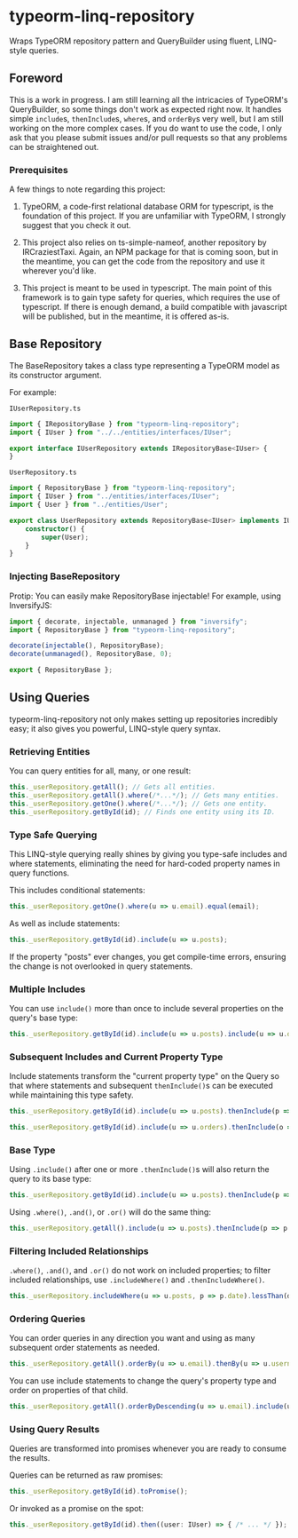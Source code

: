 # typeorm-linq-repository
Wraps TypeORM repository pattern and QueryBuilder using fluent, LINQ-style queries.

## Foreword

This is a work in progress. I am still learning all the intricacies of TypeORM's QueryBuilder, so some things don't work as expected right now. It handles simple `include`s, `thenInclude`s, `where`s, and `orderBy`s very well, but I am still working on the more complex cases. If you do want to use the code, I only ask that you please submit issues and/or pull requests so that any problems can be straightened out.

### Prerequisites

A few things to note regarding this project:

1. TypeORM, a code-first relational database ORM for typescript, is the foundation of this project. If you are unfamiliar with TypeORM, I strongly suggest that you check it out.

2. This project also relies on ts-simple-nameof, another repository by IRCraziestTaxi. Again, an NPM package for that is coming soon, but in the meantime, you can get the code from the repository and use it wherever you'd like.

3. This project is meant to be used in typescript. The main point of this framework is to gain type safety for queries, which requires the use of typescript. If there is enough demand, a build compatible with javascript will be published, but in the meantime, it is offered as-is.

## Base Repository
The BaseRepository takes a class type representing a TypeORM model as its constructor argument.

For example:

`IUserRepository.ts`
```typescript
import { IRepositoryBase } from "typeorm-linq-repository";
import { IUser } from "../../entities/interfaces/IUser";

export interface IUserRepository extends IRepositoryBase<IUser> {
}
```

`UserRepository.ts`
```typescript
import { RepositoryBase } from "typeorm-linq-repository";
import { IUser } from "../entities/interfaces/IUser";
import { User } from "../entities/User";

export class UserRepository extends RepositoryBase<IUser> implements IUserRepository {
    constructor() {
        super(User);
    }
}
```

### Injecting BaseRepository
Protip: You can easily make RepositoryBase injectable! For example, using InversifyJS:

```typescript
import { decorate, injectable, unmanaged } from "inversify";
import { RepositoryBase } from "typeorm-linq-repository";

decorate(injectable(), RepositoryBase);
decorate(unmanaged(), RepositoryBase, 0);

export { RepositoryBase };
```

## Using Queries
typeorm-linq-repository not only makes setting up repositories incredibly easy; it also gives you powerful, LINQ-style query syntax.

### Retrieving Entities
You can query entities for all, many, or one result:

```typescript
this._userRepository.getAll(); // Gets all entities.
this._userRepository.getAll().where(/*...*/); // Gets many entities.
this._userRepository.getOne().where(/*...*/); // Gets one entity.
this._userRepository.getById(id); // Finds one entity using its ID.
```

### Type Safe Querying
This LINQ-style querying really shines by giving you type-safe includes and where statements, eliminating the need for hard-coded property names in query functions.

This includes conditional statements:

```typescript
this._userRepository.getOne().where(u => u.email).equal(email);
```

As well as include statements:

```typescript
this._userRepository.getById(id).include(u => u.posts);
```

If the property "posts" ever changes, you get compile-time errors, ensuring the change is not overlooked in query statements.

### Multiple Includes

You can use `include()` more than once to include several properties on the query's base type:

```typescript
this._userRepository.getById(id).include(u => u.posts).include(u => u.orders);
```

### Subsequent Includes and Current Property Type
Include statements transform the "current property type" on the Query so that where statements and subsequent `thenInclude()`s can be executed while maintaining this type safety.

```typescript
this._userRepository.getById(id).include(u => u.posts).thenInclude(p => p.comments);
```

```typescript
this._userRepository.getById(id).include(u => u.orders).thenInclude(o => o.items).thenInclude(i => i.UPC);
```

### Base Type
Using `.include()` after one or more `.thenInclude()`s will also return the query to its base type:

```typescript
this._userRepository.getById(id).include(u => u.posts).thenInclude(p => p.comments).include(u => u.orders).thenInclude(o => o.items);
```

Using `.where()`, `.and()`, or `.or()` will do the same thing:

```typescript
this._userRepository.getAll().include(u => u.posts).thenInclude(p => p.comments).where(u => u.email).equal(email);
```

### Filtering Included Relationships

`.where()`, `.and()`, and `.or()` do not work on included properties; to filter included relationships, use `.includeWhere()` and `.thenIncludeWhere()`.

```typescript
this._userRepository.includeWhere(u => u.posts, p => p.date).lessThan(date).thenIncludeWhere(p => p.comments, c => c.date).greaterThan(otherDate);
```

### Ordering Queries
You can order queries in any direction you want and using as many subsequent order statements as needed.

```typescript
this._userRepository.getAll().orderBy(u => u.email).thenBy(u => u.username);
```

You can use include statements to change the query's property type and order on properties of that child.

```typescript
this._userRepository.getAll().orderByDescending(u => u.email).include(u => u.posts).thenByDescending(p => p.date);
```

### Using Query Results
Queries are transformed into promises whenever you are ready to consume the results.

Queries can be returned as raw promises:

```typescript
this._userRepository.getById(id).toPromise();
```

Or invoked as a promise on the spot:

```typescript
this._userRepository.getById(id).then((user: IUser) => { /* ... */ });
```